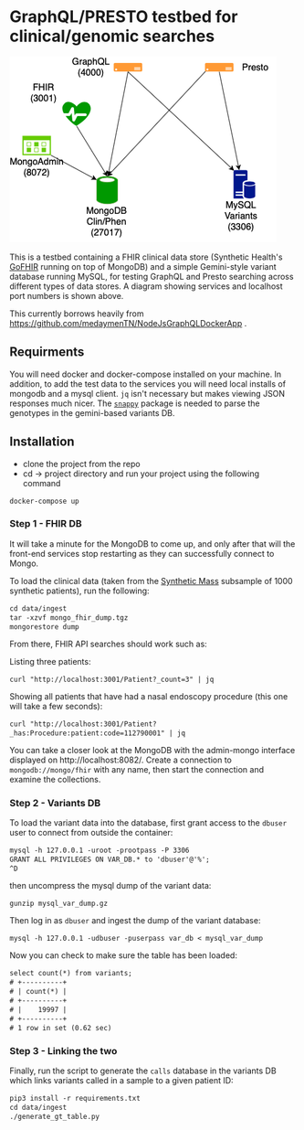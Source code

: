 # GraphQL/PRESTO testbed for clinical/genomic searches

![Block Diagram](diagram/diagram.png "Block Diagram")

This is a testbed containing a FHIR clinical data store (Synthetic Health's [GoFHIR](https://github.com/synthetichealth/gofhir)
running on top of MongoDB) and a simple Gemini-style variant database running MySQL, for testing GraphQL and Presto searching
across different types of data stores.  A diagram showing services and localhost port numbers is shown above.

This currently borrows heavily from https://github.com/medaymenTN/NodeJsGraphQLDockerApp .

## Requirments 

You will need docker and docker-compose installed on your machine.  In addition, to add the
test data to the services you will need local installs of mongodb and a mysql client. `jq` isn't
necessary but makes viewing JSON responses much nicer.  The [`snappy`](https://github.com/andrix/python-snappy)
package is needed to parse the genotypes in the gemini-based variants DB.

## Installation 

* clone the project from the repo 
* cd -> project directory and run your project using the following command 
 ```
docker-compose up 
 ```

### Step 1 - FHIR DB

It will take a minute for the MongoDB to come up, and only after that will the front-end
services stop restarting as they can successfully connect to Mongo.
 
To load the clinical data (taken from the [Synthetic Mass](https://syntheticmass.mitre.org/download.html) 
subsample of 1000 synthetic patients), run the following:
```
cd data/ingest
tar -xzvf mongo_fhir_dump.tgz
mongorestore dump
```

From there, FHIR API searches should work such as:

Listing three patients:
```
curl "http://localhost:3001/Patient?_count=3" | jq
```

Showing all patients that have had a nasal endoscopy procedure (this one will take a few seconds):
```
curl "http://localhost:3001/Patient?_has:Procedure:patient:code=112790001" | jq
```

You can take a closer look at the MongoDB with the admin-mongo interface displayed on http://localhost:8082/.
Create a connection to `mongodb://mongo/fhir` with any name, then start the connection and examine the collections.

### Step 2 - Variants DB

To load the variant data into the database, first grant access to the `dbuser` user to connect from outside the container:

```
mysql -h 127.0.0.1 -uroot -prootpass -P 3306
GRANT ALL PRIVILEGES ON VAR_DB.* to 'dbuser'@'%';
^D
```

then uncompress the mysql dump of the variant data:
```
gunzip mysql_var_dump.gz
```

Then log in as `dbuser` and ingest the dump of the variant database:
```
mysql -h 127.0.0.1 -udbuser -puserpass var_db < mysql_var_dump
```

Now you can check to make sure the table has been loaded:
```
select count(*) from variants;
# +----------+
# | count(*) |
# +----------+
# |    19997 |
# +----------+
# 1 row in set (0.62 sec)
```

### Step 3 - Linking the two

Finally, run the script to generate the `calls` database in the variants DB which links variants called in
a sample to a given patient ID:

```
pip3 install -r requirements.txt
cd data/ingest
./generate_gt_table.py
```


